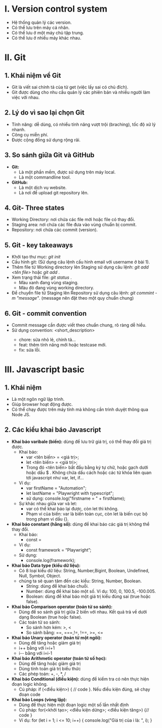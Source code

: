 # I. Version control system
- Hệ thống quản lý các version.
- Có thể lưu trên máy cá nhân.
- Có thể lưu ở một máy chủ tập trung.
- Có thể lưu ở nhiều máy khác nhau.
# II. Git
## 1. Khái niệm về Git
- Git là viết sai chính tả của từ get (việc lấy sai có chủ đích).
- Git được dùng cho nhu cầu quản lý các phiên bản và nhiều người làm việc với nhau.
## 2. Lý do vì sao lại chọn Git
- Tính năng: dễ dùng, có nhiểu tính năng vượt trội (braching), tốc độ xử lý nhanh.
- Công cụ miễn phí.
- Được cộng đồng sử dụng rộng rãi.
## 3. So sánh giữa Git và GitHub
- **Git:**
    - Là một phần mềm, được sử dụng trên máy local.
    - Là một commandline tool.
- **GitHub:**
    - Là một dịch vụ website.
    - Là nơi để upload git repository lên.
## 4. Git- Three states
- Working Directory: nơi chứa các file mới hoặc file có thay đổi.
- Staging area: nơi chứa các file đưa vào vùng chuẩn bị commit.
- Repository: nơi chứa các commit (version). 
## 5. Git - key takeaways
- Khởi tạo thư mục: *git init*
- Cấu hình git: (Sử dụng câu lệnh cấu hình email với username ở bài 1).
- Thêm file từ Working directory lên Staging sử dụng câu lệnh: *git add <tên file>* hoặc *git add .* 
- Xem trạng thái file: *git status* . 
    - Màu xanh đang vùng staging. 
    - Màu đỏ đang vùng working directory.
- Để chuyển file từ Staging lên Repository sử dụng câu lệnh: *git commint -m "message"*. (message nên đặt theo một quy chuẩn chung)
## 6. Git - commit convention
- Commit message cần được viết theo chuẩn chung, rõ ràng dễ hiểu.
- Sử dụng convention: <type><short_description>
    - chore: sửa nhỏ lẻ, chính tả...
    - feat: thêm tính năng mới hoặc testcase mới.
    - fix: sửa lỗi.
# III. Javascript basic
## 1. Khái niệm
- Là một ngôn ngữ lập trình.
- Giúp browser hoạt động được.
- Có thể chạy được trên máy tính mà không cần trình duyệt thông qua Node JS.
## 2. Các kiểu khai báo Javascript
- **Khai báo varibale (biến):** dùng để lưu trữ giá trị, có thể thay đổi giá trị được.
    - Khai báo:
        - var <tên biến> = <giá trị>;
        - let <tên biến> = <giá trị>;
        - Trong đó <tên biến> bắt đầu bằng ký tự chữ, hoặc gạch dưới hoặc dấu $ . Không chứa dấu cách hoặc các từ khóa liên quan tới javascript như var, let, if...
    - Ví dụ:
        - var firstName = "Automation";
        - let lastName = "Playwright with typescript";
        - sử dụng: console.log("firstname = " + firstName);
    - Sự khác nhau giữa var và let:
        - var có thể khai báo lại được, còn let thì không.
        - Phạm vi của biến: var là biến toàn cục, còn let là biến cục bộ trong phạm vi dấu {}.
- **Khai báo constant (hằng số):** dùng để khai báo các giá trị không thể thay đổi.
    - Khai báo:
        - const <name> = <value>
    - Ví dụ:
        - const framework = “Playwright”;
    - Sử dụng:
        - console.log(framework);
- **Khai báo Data type (kiểu dữ liệu):** 
    - Có 8 loại kiểu dữ liệu: String, Number,Bigint, Boolean, Undefined, Null, Symbol, Object.
    - chúng ta sẽ quan tâm đến các kiểu: String, Number, Boolean.
        - String: dùng để khai báo chuỗi.
        - Number: dùng để khai báo một số. Ví dụ: 100, 0, 100.5, -100.005.
        - Boolean: dùng để khai báo một giá trị kiểu đúng sai (true hoặc false).
- **Khai báo Comparison operator (toán tử so sánh):** 
    - Dùng để so sánh giá trị giữa 2 biến với nhau. Kết quả trả về dưới dạng Boolean (true hoặc false).
    - Các toán tử so sánh:
        - So sánh hơn kém: >, <
        - So sánh bằng: ==, ===,!=, !==, >=, <=
- **Khai báo Unary operator (toán tử một ngôi):** 
    - Dùng để tăng hoặc giảm giá trị
    - i++ bằng với i=i+1
    - i-- bằng với i=i-1
- **Khai báo Arithmetic operator (toán tử số học):** 
    - Dùng để tăng hoặc giảm giá trị
    - Dùng tính toán giá trị biểu thức
    - Các phép toán: +, -, *, /
- **Khai báo Conditional (điều kiện):** dùng để kiểm tra có nên thực hiện đoạn logic không.
    - Cú pháp: if (<điều kiện>) { // code }. Nếu điều kiện đúng, sẽ chạy đoạn code
- **Khai báo Loops (vòng lặp):** 
    - Dùng để thực hiện một đoạn logic một số lần nhất định
    - Cú pháp: for(<khởi tạo>; <điều kiện dừng>; <điều kiện tăng>) {// code }
    - Ví dụ:
        for (let i = 1; i <= 10; i++) {
        console.log("Giá trị của i là: ", i);
        }